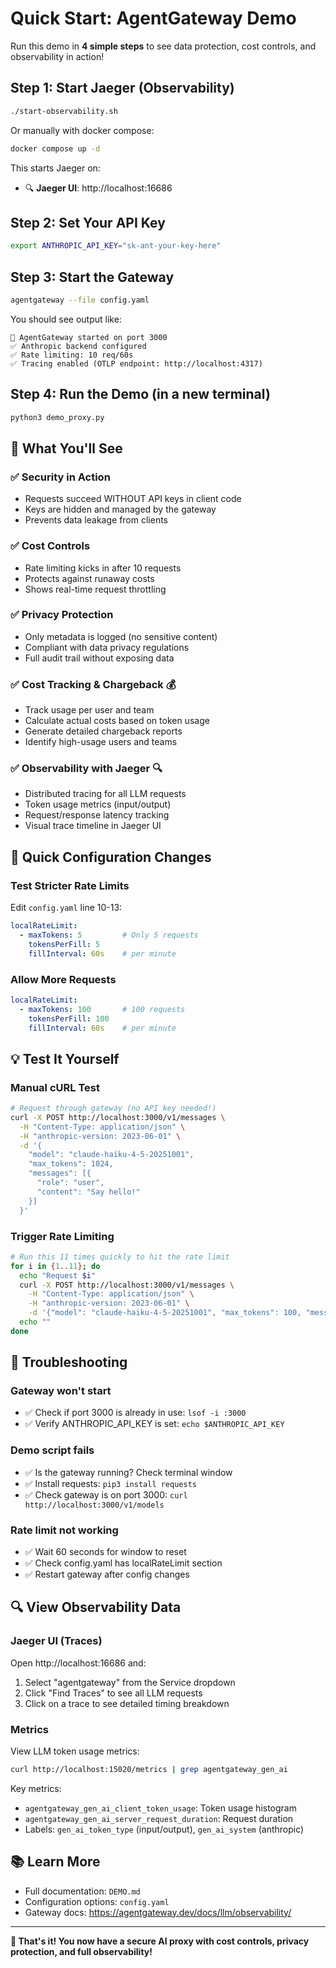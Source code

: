 # Quick Start: AgentGateway Demo

Run this demo in **4 simple steps** to see data protection, cost controls, and observability in action!

## Step 1: Start Jaeger (Observability)
```bash
./start-observability.sh
```

Or manually with docker compose:
```bash
docker compose up -d
```

This starts Jaeger on:
- 🔍 **Jaeger UI**: http://localhost:16686

## Step 2: Set Your API Key
```bash
export ANTHROPIC_API_KEY="sk-ant-your-key-here"
```

## Step 3: Start the Gateway
```bash
agentgateway --file config.yaml
```

You should see output like:
```
🚀 AgentGateway started on port 3000
✅ Anthropic backend configured
✅ Rate limiting: 10 req/60s
✅ Tracing enabled (OTLP endpoint: http://localhost:4317)
```

## Step 4: Run the Demo (in a new terminal)
```bash
python3 demo_proxy.py
```

## 🎯 What You'll See

### ✅ Security in Action
- Requests succeed WITHOUT API keys in client code
- Keys are hidden and managed by the gateway
- Prevents data leakage from clients

### ✅ Cost Controls
- Rate limiting kicks in after 10 requests
- Protects against runaway costs
- Shows real-time request throttling

### ✅ Privacy Protection
- Only metadata is logged (no sensitive content)
- Compliant with data privacy regulations
- Full audit trail without exposing data

### ✅ Cost Tracking & Chargeback 💰
- Track usage per user and team
- Calculate actual costs based on token usage
- Generate detailed chargeback reports
- Identify high-usage users and teams

### ✅ Observability with Jaeger 🔍
- Distributed tracing for all LLM requests
- Token usage metrics (input/output)
- Request/response latency tracking
- Visual trace timeline in Jaeger UI

## 🔧 Quick Configuration Changes

### Test Stricter Rate Limits
Edit `config.yaml` line 10-13:
```yaml
localRateLimit:
  - maxTokens: 5         # Only 5 requests
    tokensPerFill: 5
    fillInterval: 60s    # per minute
```

### Allow More Requests
```yaml
localRateLimit:
  - maxTokens: 100       # 100 requests
    tokensPerFill: 100
    fillInterval: 60s    # per minute
```

## 💡 Test It Yourself

### Manual cURL Test
```bash
# Request through gateway (no API key needed!)
curl -X POST http://localhost:3000/v1/messages \
  -H "Content-Type: application/json" \
  -H "anthropic-version: 2023-06-01" \
  -d '{
    "model": "claude-haiku-4-5-20251001",
    "max_tokens": 1024,
    "messages": [{
      "role": "user",
      "content": "Say hello!"
    }]
  }'
```

### Trigger Rate Limiting
```bash
# Run this 11 times quickly to hit the rate limit
for i in {1..11}; do
  echo "Request $i"
  curl -X POST http://localhost:3000/v1/messages \
    -H "Content-Type: application/json" \
    -H "anthropic-version: 2023-06-01" \
    -d '{"model": "claude-haiku-4-5-20251001", "max_tokens": 100, "messages": [{"role": "user", "content": "Hi"}]}'
  echo ""
done
```

## 🚨 Troubleshooting

### Gateway won't start
- ✅ Check if port 3000 is already in use: `lsof -i :3000`
- ✅ Verify ANTHROPIC_API_KEY is set: `echo $ANTHROPIC_API_KEY`

### Demo script fails
- ✅ Is the gateway running? Check terminal window
- ✅ Install requests: `pip3 install requests`
- ✅ Check gateway is on port 3000: `curl http://localhost:3000/v1/models`

### Rate limit not working
- ✅ Wait 60 seconds for window to reset
- ✅ Check config.yaml has localRateLimit section
- ✅ Restart gateway after config changes

## 🔍 View Observability Data

### Jaeger UI (Traces)
Open http://localhost:16686 and:
1. Select "agentgateway" from the Service dropdown
2. Click "Find Traces" to see all LLM requests
3. Click on a trace to see detailed timing breakdown

### Metrics
View LLM token usage metrics:
```bash
curl http://localhost:15020/metrics | grep agentgateway_gen_ai
```

Key metrics:
- `agentgateway_gen_ai_client_token_usage`: Token usage histogram
- `agentgateway_gen_ai_server_request_duration`: Request duration
- Labels: `gen_ai_token_type` (input/output), `gen_ai_system` (anthropic)

## 📚 Learn More

- Full documentation: `DEMO.md`
- Configuration options: `config.yaml`
- Gateway docs: https://agentgateway.dev/docs/llm/observability/

---

**🎉 That's it! You now have a secure AI proxy with cost controls, privacy protection, and full observability!**

